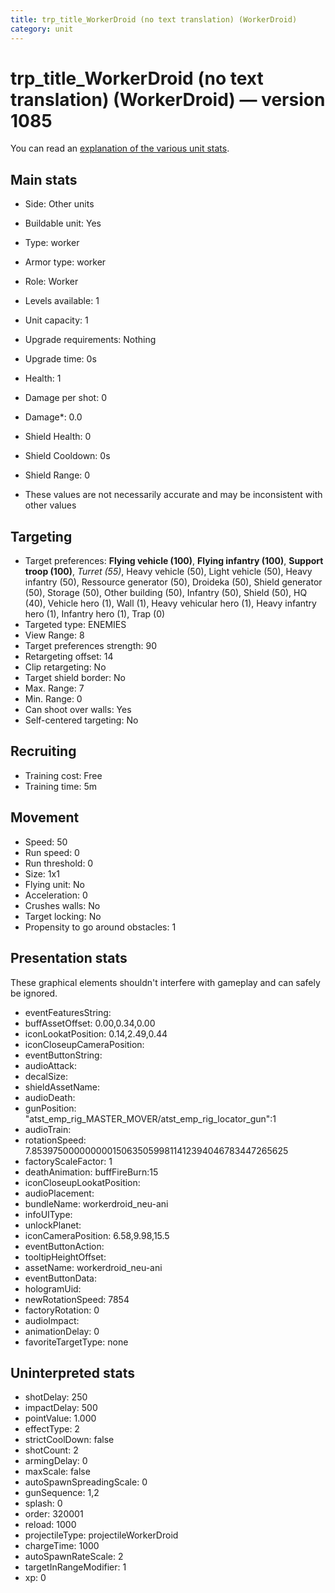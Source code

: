 ```yaml
---
title: trp_title_WorkerDroid (no text translation) (WorkerDroid)
category: unit
---
```


# trp_title_WorkerDroid (no text translation) (WorkerDroid) — version 1085

You can read an [explanation  of the various unit stats](unitexplained.md).

## Main stats

  * Side: Other units
  * Buildable unit: Yes
  * Type: worker
  * Armor type: worker
  * Role: Worker
  * Levels available: 1
  * Unit capacity: 1
  * Upgrade requirements: Nothing
  * Upgrade time: 0s
  * Health: 1
  * Damage per shot: 0
  * Damage*: 0.0
  * Shield Health: 0
  * Shield Cooldown: 0s
  * Shield Range: 0

* These values are not necessarily accurate and may be inconsistent with other values

## Targeting

  * Target preferences: **Flying vehicle (100)**, **Flying infantry (100)**, **Support troop (100)**, _Turret (55)_, Heavy vehicle (50), Light vehicle (50), Heavy infantry (50), Ressource generator (50), Droideka (50), Shield generator (50), Storage (50), Other building (50), Infantry (50), Shield (50), HQ (40), Vehicle hero (1), Wall (1), Heavy vehicular hero (1), Heavy infantry hero (1), Infantry hero (1), Trap (0)
  * Targeted type: ENEMIES
  * View Range: 8
  * Target preferences strength: 90
  * Retargeting offset: 14
  * Clip retargeting: No
  * Target shield border: No
  * Max. Range: 7
  * Min. Range: 0
  * Can shoot over walls: Yes
  * Self-centered targeting: No

## Recruiting

  * Training cost: Free
  * Training time: 5m

## Movement

  * Speed: 50
  * Run speed: 0
  * Run threshold: 0
  * Size: 1x1
  * Flying unit: No
  * Acceleration: 0
  * Crushes walls: No
  * Target locking: No
  * Propensity to go around obstacles: 1

## Presentation stats

These graphical elements shouldn't interfere with gameplay and can safely be ignored.

  * eventFeaturesString: 
  * buffAssetOffset: 0.00,0.34,0.00
  * iconLookatPosition: 0.14,2.49,0.44
  * iconCloseupCameraPosition: 
  * eventButtonString: 
  * audioAttack: 
  * decalSize: 
  * shieldAssetName: 
  * audioDeath: 
  * gunPosition: "atst_emp_rig_MASTER_MOVER/atst_emp_rig_locator_gun":1
  * audioTrain: 
  * rotationSpeed: 7.8539750000000001506350599811412394046783447265625
  * factoryScaleFactor: 1
  * deathAnimation: buffFireBurn:15
  * iconCloseupLookatPosition: 
  * audioPlacement: 
  * bundleName: workerdroid_neu-ani
  * infoUIType: 
  * unlockPlanet: 
  * iconCameraPosition: 6.58,9.98,15.5
  * eventButtonAction: 
  * tooltipHeightOffset: 
  * assetName: workerdroid_neu-ani
  * eventButtonData: 
  * hologramUid: 
  * newRotationSpeed: 7854
  * factoryRotation: 0
  * audioImpact: 
  * animationDelay: 0
  * favoriteTargetType: none

## Uninterpreted stats

  * shotDelay: 250
  * impactDelay: 500
  * pointValue: 1.000
  * effectType: 2
  * strictCoolDown: false
  * shotCount: 2
  * armingDelay: 0
  * maxScale: false
  * autoSpawnSpreadingScale: 0
  * gunSequence: 1,2
  * splash: 0
  * order: 320001
  * reload: 1000
  * projectileType: projectileWorkerDroid
  * chargeTime: 1000
  * autoSpawnRateScale: 2
  * targetInRangeModifier: 1
  * xp: 0

